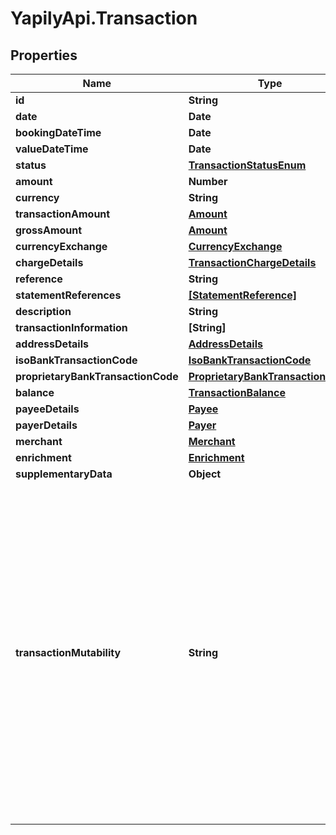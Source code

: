 # YapilyApi.Transaction

## Properties

Name | Type | Description | Notes
------------ | ------------- | ------------- | -------------
**id** | **String** |  | [optional] 
**date** | **Date** |  | [optional] 
**bookingDateTime** | **Date** |  | [optional] 
**valueDateTime** | **Date** |  | [optional] 
**status** | [**TransactionStatusEnum**](TransactionStatusEnum.md) |  | [optional] 
**amount** | **Number** |  | [optional] 
**currency** | **String** |  | [optional] 
**transactionAmount** | [**Amount**](Amount.md) |  | [optional] 
**grossAmount** | [**Amount**](Amount.md) |  | [optional] 
**currencyExchange** | [**CurrencyExchange**](CurrencyExchange.md) |  | [optional] 
**chargeDetails** | [**TransactionChargeDetails**](TransactionChargeDetails.md) |  | [optional] 
**reference** | **String** |  | [optional] 
**statementReferences** | [**[StatementReference]**](StatementReference.md) |  | [optional] 
**description** | **String** |  | [optional] 
**transactionInformation** | **[String]** |  | [optional] 
**addressDetails** | [**AddressDetails**](AddressDetails.md) |  | [optional] 
**isoBankTransactionCode** | [**IsoBankTransactionCode**](IsoBankTransactionCode.md) |  | [optional] 
**proprietaryBankTransactionCode** | [**ProprietaryBankTransactionCode**](ProprietaryBankTransactionCode.md) |  | [optional] 
**balance** | [**TransactionBalance**](TransactionBalance.md) |  | [optional] 
**payeeDetails** | [**Payee**](Payee.md) |  | [optional] 
**payerDetails** | [**Payer**](Payer.md) |  | [optional] 
**merchant** | [**Merchant**](Merchant.md) |  | [optional] 
**enrichment** | [**Enrichment**](Enrichment.md) |  | [optional] 
**supplementaryData** | **Object** |  | [optional] 
**transactionMutability** | **String** | __Optional__. Specifies the Mutability of the Transaction record.&lt;ul&gt;&lt;li&gt;A transaction with a &#x60;Status&#x60; of &#x60;Pending&#x60; is mutable.&lt;/li&gt;&lt;li&gt;A transaction with a &#x60;Status&#x60; of &#x60;Booked&#x60; where the &#x60;TransactionMutability&#x60; flag is not specified is not guaranteed to be immutable (although in most instances it will be).&lt;/li&gt;&lt;li&gt;A transaction with a &#x60;Status&#x60; of &#x60;Booked&#x60; with the &#x60;TransactionMutability&#x60; flag set to &#x60;Immutable&#x60; is immutable.&lt;/li&gt;&lt;li&gt;A transaction with a &#x60;Status&#x60; of &#x60;Booked&#x60; with the &#x60;TransactionMutability&#x60; flag set to &#x60;Mutable&#x60; is mutable.&lt;/li&gt;&lt;/ul&gt; | [optional] 


